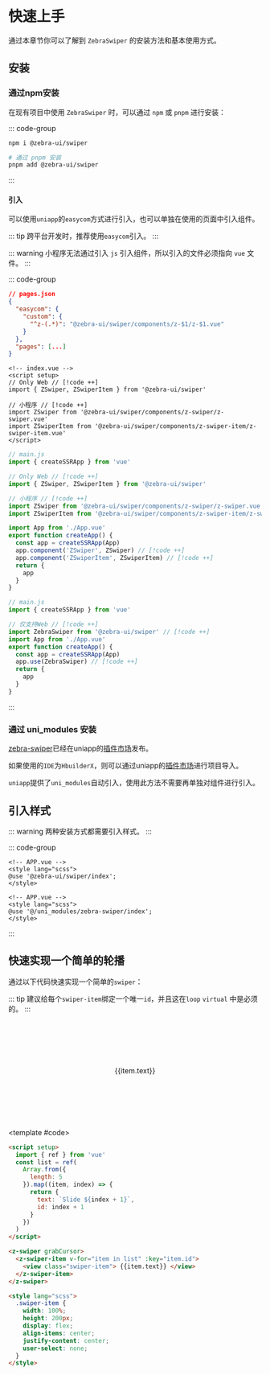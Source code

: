 # 快速上手

通过本章节你可以了解到 `ZebraSwiper` 的安装方法和基本使用方式。

## 安装

### 通过npm安装

在现有项目中使用 `ZebraSwiper` 时，可以通过 `npm` 或 `pnpm` 进行安装：

::: code-group

```bash [npm]
npm i @zebra-ui/swiper
```

```bash [pnpm]
# 通过 pnpm 安装
pnpm add @zebra-ui/swiper
```

:::

#### 引入

可以使用`uniapp`的`easycom`方式进行引入，也可以单独在使用的页面中引入组件。

::: tip
跨平台开发时，推荐使用`easycom`引入。
:::

::: warning
小程序无法通过引入 `js` 引入组件，所以引入的文件必须指向 `vue` 文件。
:::

::: code-group

```json [easycom]
// pages.json
{
  "easycom": {
    "custom": {
      "^z-(.*)": "@zebra-ui/swiper/components/z-$1/z-$1.vue"
    }
  },
  "pages": [...]
}
```

```vue [单页面引入]
<!-- index.vue -->
<script setup>
// Only Web // [!code ++]
import { ZSwiper, ZSwiperItem } from '@zebra-ui/swiper'

// 小程序 // [!code ++]
import ZSwiper from '@zebra-ui/swiper/components/z-swiper/z-swiper.vue'
import ZSwiperItem from '@zebra-ui/swiper/components/z-swiper-item/z-swiper-item.vue'
</script>
```

```js [全局引入]
// main.js
import { createSSRApp } from 'vue'

// Only Web // [!code ++]
import { ZSwiper, ZSwiperItem } from '@zebra-ui/swiper'

// 小程序 // [!code ++]
import ZSwiper from '@zebra-ui/swiper/components/z-swiper/z-swiper.vue'
import ZSwiperItem from '@zebra-ui/swiper/components/z-swiper-item/z-swiper-item.vue'

import App from './App.vue'
export function createApp() {
  const app = createSSRApp(App)
  app.component('ZSwiper', ZSwiper) // [!code ++]
  app.component('ZSwiperItem', ZSwiperItem) // [!code ++]
  return {
    app
  }
}
```

```js [插件引入]
// main.js
import { createSSRApp } from 'vue'

// 仅支持Web // [!code ++]
import ZebraSwiper from '@zebra-ui/swiper' // [!code ++]
import App from './App.vue'
export function createApp() {
  const app = createSSRApp(App)
  app.use(ZebraSwiper) // [!code ++]
  return {
    app
  }
}
```

:::

### 通过 uni_modules 安装

[zebra-swiper](https://ext.dcloud.net.cn/plugin?id=7273)已经在uniapp的[插件市场](https://ext.dcloud.net.cn/plugin?id=7273)发布。

如果使用的`IDE`为`HbuilderX`，则可以通过uniapp的[插件市场](https://ext.dcloud.net.cn/plugin?id=7273)进行项目导入。

`uniapp`提供了`uni_modules`自动引入，使用此方法不需要再单独对组件进行引入。

## 引入样式

::: warning
两种安装方式都需要引入样式。
:::

::: code-group

```vue [npm]
<!-- APP.vue -->
<style lang="scss">
@use '@zebra-ui/swiper/index';
</style>
```

```vue [uni_modules]
<!-- APP.vue -->
<style lang="scss">
@use '@/uni_modules/zebra-swiper/index';
</style>
```

:::

## 快速实现一个简单的轮播

通过以下代码快速实现一个简单的`swiper`：

::: tip
建议给每个`swiper-item`绑定一个唯一`id`，并且这在`loop` `virtual` 中是必须的。
:::

<DemoBlock expanded>

<script setup>
  import {
  ref
  } from 'vue';
  const list = ref(Array.from({
   length: 5
  }).map((item, index) => {
    return {
     text: `Slide ${index + 1}`,
     id: index + 1
    }
   }
  ))
</script>

<z-swiper grabCursor>
  <z-swiper-item v-for="item in list" :key="item.id">
    <view class="swiper-item-text">
    {{item.text}}
    </view>
  </z-swiper-item>
</z-swiper>

<style lang="scss">
  .swiper-item-text{
    width:100%;
    height:200px;
    display:flex;
    align-items:center;
    justify-content:center;
    user-select: none;
  }
</style>

<template #code>

```html
<script setup>
  import { ref } from 'vue'
  const list = ref(
    Array.from({
      length: 5
    }).map((item, index) => {
      return {
        text: `Slide ${index + 1}`,
        id: index + 1
      }
    })
  )
</script>

<z-swiper grabCursor>
  <z-swiper-item v-for="item in list" :key="item.id">
    <view class="swiper-item"> {{item.text}} </view>
  </z-swiper-item>
</z-swiper>

<style lang="scss">
  .swiper-item {
    width: 100%;
    height: 200px;
    display: flex;
    align-items: center;
    justify-content: center;
    user-select: none;
  }
</style>
```

  </template>

</DemoBlock>
